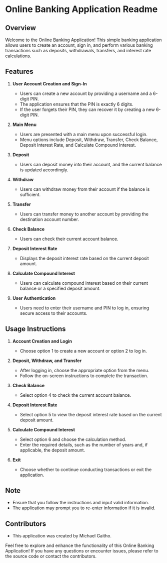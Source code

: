 # Online Banking Application Readme

## Overview

Welcome to the Online Banking Application! This simple banking application allows users to create an account, sign in, and perform various banking transactions such as deposits, withdrawals, transfers, and interest rate calculations.

## Features

1. **User Account Creation and Sign-In**
   - Users can create a new account by providing a username and a 6-digit PIN.
   - The application ensures that the PIN is exactly 6 digits.
   - If the user forgets their PIN, they can recover it by creating a new 6-digit PIN.

2. **Main Menu**
   - Users are presented with a main menu upon successful login.
   - Menu options include Deposit, Withdraw, Transfer, Check Balance, Deposit Interest Rate, and Calculate Compound Interest.

3. **Deposit**
   - Users can deposit money into their account, and the current balance is updated accordingly.

4. **Withdraw**
   - Users can withdraw money from their account if the balance is sufficient.

5. **Transfer**
   - Users can transfer money to another account by providing the destination account number.

6. **Check Balance**
   - Users can check their current account balance.

7. **Deposit Interest Rate**
   - Displays the deposit interest rate based on the current deposit amount.

8. **Calculate Compound Interest**
   - Users can calculate compound interest based on their current balance or a specified deposit amount.

9. **User Authentication**
   - Users need to enter their username and PIN to log in, ensuring secure access to their accounts.

## Usage Instructions

1. **Account Creation and Login**
   - Choose option 1 to create a new account or option 2 to log in.

2. **Deposit, Withdraw, and Transfer**
   - After logging in, choose the appropriate option from the menu.
   - Follow the on-screen instructions to complete the transaction.

3. **Check Balance**
   - Select option 4 to check the current account balance.

4. **Deposit Interest Rate**
   - Select option 5 to view the deposit interest rate based on the current deposit amount.

5. **Calculate Compound Interest**
   - Select option 6 and choose the calculation method.
   - Enter the required details, such as the number of years and, if applicable, the deposit amount.

6. **Exit**
   - Choose whether to continue conducting transactions or exit the application.

## Note

- Ensure that you follow the instructions and input valid information.
- The application may prompt you to re-enter information if it is invalid.

## Contributors

- This application was created by Michael Gaitho.

Feel free to explore and enhance the functionality of this Online Banking Application! If you have any questions or encounter issues, please refer to the source code or contact the contributors.
